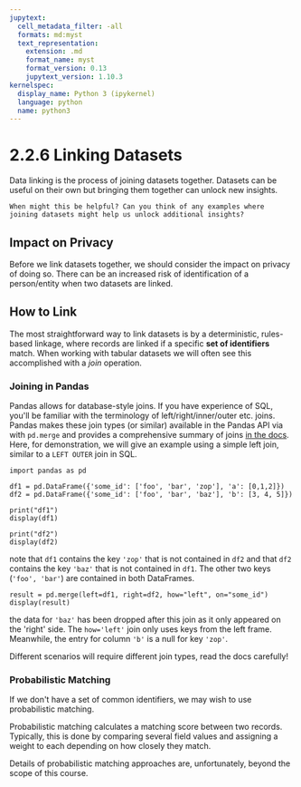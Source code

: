 ```yaml
---
jupytext:
  cell_metadata_filter: -all
  formats: md:myst
  text_representation:
    extension: .md
    format_name: myst
    format_version: 0.13
    jupytext_version: 1.10.3
kernelspec:
  display_name: Python 3 (ipykernel)
  language: python
  name: python3
---
```

# 2.2.6 Linking Datasets

Data linking is the process of joining datasets together.
Datasets can be useful on their own but bringing them together can unlock new insights. 

```{admonition} Discussion
When might this be helpful? Can you think of any examples where joining datasets might help us unlock additional insights?
``` 

## Impact on Privacy

Before we link datasets together, we should consider the impact on privacy of doing so. 
There can be an increased risk of identification of a person/entity when two datasets are linked.

 
## How to Link

The most straightforward way to link datasets is by a deterministic, rules-based linkage, where records are linked if a specific **set of identifiers** match.
When working with tabular datasets we will often see this accomplished with a *join* operation.

### Joining in Pandas

Pandas allows for database-style joins. If you have experience of SQL, you'll be familiar with the terminology of left/right/inner/outer etc. joins.
Pandas makes these join types (or similar) available in the Pandas API via with `pd.merge` and provides a comprehensive summary of joins [in the docs](https://pandas.pydata.org/docs/user_guide/merging.html#database-style-dataframe-or-named-series-joining-merging).
Here, for demonstration, we will give an example using a simple left join, similar to a `LEFT OUTER` join in SQL. 

```{code-cell} ipython3
import pandas as pd

df1 = pd.DataFrame({'some_id': ['foo', 'bar', 'zop'], 'a': [0,1,2]})
df2 = pd.DataFrame({'some_id': ['foo', 'bar', 'baz'], 'b': [3, 4, 5]})

print("df1")
display(df1)

print("df2")
display(df2)
```

note that `df1` contains the key `'zop'` that is not contained in `df2` and that `df2` contains the key `'baz'` that is not contained in `df1`.
The other two keys (`'foo', 'bar'`) are contained in both DataFrames.

```{code-cell} ipython3
result = pd.merge(left=df1, right=df2, how="left", on="some_id")
display(result)
```

the data for `'baz'` has been dropped after this join as it only appeared on the 'right' side.
The `how='left'` join only uses keys from the left frame.
Meanwhile, the entry for column `'b'` is a null for key `'zop'`.  

Different scenarios will require different join types, read the docs carefully! 

### Probabilistic Matching

If we don't have a set of common identifiers, we may wish to use probabilistic matching.

Probabilistic matching calculates a matching score between two records.
Typically, this is done by comparing several field values and assigning a weight to each depending on how closely they match.

Details of probabilistic matching approaches are, unfortunately, beyond the scope of this course.  